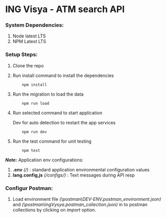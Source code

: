 # ING Visya - ATM search API

### System Dependencies:
1. Node latest LTS
2. NPM Latest LTS

### Setup Steps:
1. Clone the repo
2. Run install command to install the dependencies
    ```
        npm install
    ```
3. Run the migration to load the data
    ```
        npm run load
    ```
4. Run selected command to start application

    Dev for auto detection to restart the app services
    ```
        npm run dev
    ```
5. Run the test command for unit testing
    ```
        npm test
    ```


***Note:*** Application env configurations:
1. **.env** *(/)* : standard application environmental configuration values
2. **lang.config,js** *(/configs/)* : Text messages during API resp


### Configur Postman:
1. Load environment file *(\postman\DEV-ENV.postman_environment.json)* and *(\postman\ingVysya.postman_collection.json)* in to postman collections by clicking on *import* option.
